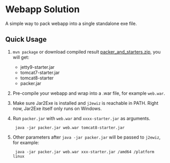 # Webapp Solution
A simple way to pack webapp into a single standalone exe file.

## Quick Usage
1. `mvn package` or download compiled result [packer\_and\_starters.zip](http://www.jar2exe.com/download/sites/jar2exe/files/download/solutions/packer_and_starters.zip), you will get:
	* jetty9-starter.jar
	* tomcat7-starter.jar
	* tomcat8-starter
	* packer.jar

2. Pre-compile your webapp and wrap into a .war file, for example `web.war`.

3. Make sure Jar2Exe is installed and `j2ewiz` is reachable in PATH. Right now, Jar2Exe itself only runs on Windows.

4. Run `packer.jar` with `web.war` and `xxxx-starter.jar` as arguments.

		java -jar packer.jar web.war tomcat8-starter.jar

5. Other parameters after `java -jar packer.jar` will be passed to `j2ewiz`, for example:

		java -jar packer.jar web.war xxx-starter.jar /amd64 /platform linux
